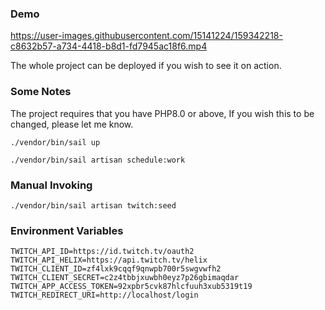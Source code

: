 ### Demo

https://user-images.githubusercontent.com/15141224/159342218-c8632b57-a734-4418-b8d1-fd7945ac18f6.mp4


The whole project can be deployed if you wish to see it on action.

### Some Notes

The project requires that you have PHP8.0 or above, If you wish this to be changed, please let me know.  

`./vendor/bin/sail up`

`./vendor/bin/sail artisan schedule:work`

### Manual Invoking

`./vendor/bin/sail artisan twitch:seed`

### Environment Variables

```
TWITCH_API_ID=https://id.twitch.tv/oauth2
TWITCH_API_HELIX=https://api.twitch.tv/helix
TWITCH_CLIENT_ID=zf4lxk9cqqf9qnwpb700r5swgvwfh2
TWITCH_CLIENT_SECRET=c2z4tbbjxuwbh0eyz7p26gbimaqdar
TWITCH_APP_ACCESS_TOKEN=92xpbr5cvk87hlcfuuh3xub5319t19
TWITCH_REDIRECT_URI=http://localhost/login
```
